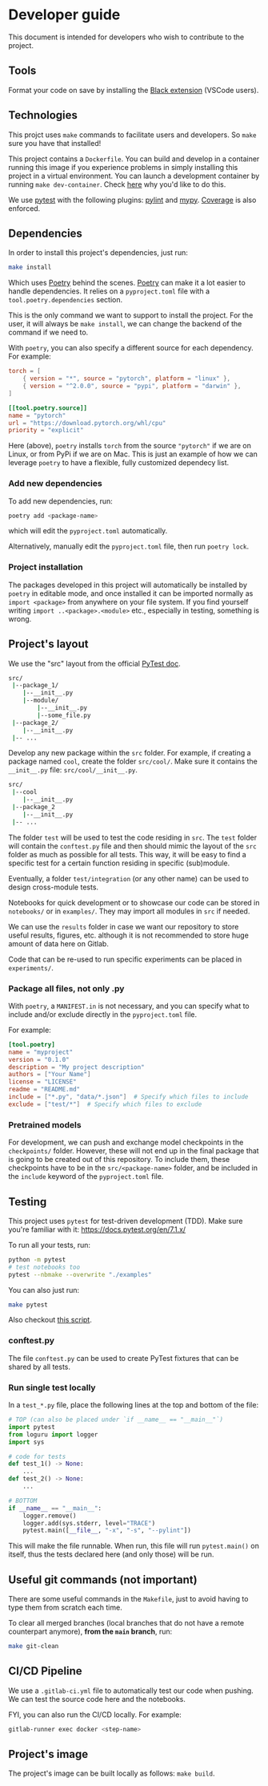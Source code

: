 # Developer guide

This document is intended for developers who wish to contribute to the project.

## Tools

Format your code on save by installing the [Black extension](https://marketplace.visualstudio.com/items?itemName=ms-python.black-formatter) (VSCode users).

## Technologies

This projct uses `make` commands to facilitate users and developers. So `make` sure you have that installed!

This project contains a `Dockerfile`. You can build and develop in a container running this image if you experience problems in simply installing this project in a virtual environment. You can launch a development container by running `make dev-container`. Check [here](https://code.visualstudio.com/docs/remote/create-dev-container) why you'd like to do this.

We use [pytest](https://docs.pytest.org/en/7.1.x/) with the following plugins: [pylint](https://pylint.pycqa.org/en/latest/) and [mypy](http://www.mypy-lang.org/). [Coverage](https://coverage.readthedocs.io/en/6.4.4/) is also enforced.

## Dependencies

In order to install this project's dependencies, just run:

```bash
make install
```

Which uses [Poetry](https://python-poetry.org/) behind the scenes. [Poetry](https://python-poetry.org/) can make it a lot easier to handle dependencies. It relies on a `pyproject.toml` file with a `tool.poetry.dependencies` section.

This is the only command we want to support to install the project. For the user, it will always be `make install`, we can change the backend of the command if we need to.

With `poetry`, you can also specify a different source for each dependency. For example:

```TOML
torch = [
    { version = "*", source = "pytorch", platform = "linux" },
    { version = "^2.0.0", source = "pypi", platform = "darwin" },
]

[[tool.poetry.source]]
name = "pytorch"
url = "https://download.pytorch.org/whl/cpu"
priority = "explicit"
```

Here (above), `poetry` installs `torch` from the source `"pytorch"` if we are on Linux, or from PyPi if we are on Mac. This is just an example of how we can leverage `poetry` to have a flexible, fully customized dependecy list.

### Add new dependencies

To add new dependencies, run:

```bash
poetry add <package-name>
```

which will edit the `pyproject.toml` automatically.

Alternatively, manually edit the `pyproject.toml` file, then run `poetry lock`.

### Project installation

The packages developed in this project will automatically be installed by `poetry` in editable mode, and once installed it can be imported normally as `import <package>` from anywhere on your file system. If you find yourself writing `import ..<package>.<module>` etc., especially in testing, something is wrong.

## Project's layout

We use the "src" layout from the official [PyTest doc](https://docs.pytest.org/en/7.1.x/explanation/goodpractices.html).

```bash
src/
 |--package_1/
    |--__init__.py
    |--module/
        |--__init__.py
        |--some_file.py
 |--package_2/
    |--__init__.py
 |-- ...
```

Develop any new package within the `src` folder. For example, if creating a package named `cool`, create the folder `src/cool/`. Make sure it contains the `__init__.py` file: `src/cool/__init__.py`.

```bash
src/
 |--cool
    |--__init__.py
 |--package_2
    |--__init__.py
 |-- ...
```

The folder `test` will be used to test the code residing in `src`. The `test` folder will contain the `conftest.py` file and then should mimic the layout of the `src` folder as much as possible for all tests. This way, it will be easy to find a specific test for a certain function residing in specific (sub)module.

Eventually, a folder `test/integration` (or any other name) can be used to design cross-module tests.

Notebooks for quick development or to showcase our code can be stored in `notebooks/` or in `examples/`. They may import all modules in `src` if needed.

We can use the `results` folder in case we want our repository to store useful results, figures, etc. although it is not recommended to store huge amount of data here on Gitlab.

Code that can be re-used to run specific experiments can be placed in `experiments/`.

### Package all files, not only .py

With `poetry`, a `MANIFEST.in` is not necessary, and you can specify what to include and/or exclude directly in the `pyproject.toml` file.

For example:

```TOML
[tool.poetry]
name = "myproject"
version = "0.1.0"
description = "My project description"
authors = ["Your Name"]
license = "LICENSE"
readme = "README.md"
include = ["*.py", "data/*.json"]  # Specify which files to include
exclude = ["test/*"]  # Specify which files to exclude
```

### Pretrained models

For development, we can push and exchange model checkpoints in the `checkpoints/` folder. However, these will not end up in the final package that is going to be created out of this repository. To include them, these checkpoints have to be in the `src/<package-name>` folder, and be included in the `include` keyword of the `pyproject.toml` file.

## Testing

This project uses `pytest` for test-driven development (TDD). Make sure you're familiar with it: <https://docs.pytest.org/en/7.1.x/>

To run all your tests, run:

```bash
python -m pytest
# test notebooks too
pytest --nbmake --overwrite "./examples"
```

You can also just run:

```bash
make pytest
```

Also checkout [this script](./scripts/pytest.sh).

### conftest.py

The file `conftest.py` can be used to create PyTest fixtures that can be shared by all tests.

### Run single test locally

In a `test_*.py` file, place the following lines at the top and bottom of the file:

```python
# TOP (can also be placed under `if __name__ == "__main__"`)
import pytest
from loguru import logger
import sys

# code for tests
def test_1() -> None:
    ...
def test_2() -> None:
    ...

# BOTTOM
if __name__ == "__main__":
    logger.remove()
    logger.add(sys.stderr, level="TRACE")
    pytest.main([__file__, "-x", "-s", "--pylint"])
```

This will make the file runnable. When run, this file will run `pytest.main()` on itself, thus the tests declared here (and only those) will be run.

## Useful git commands (not important)

There are some useful commands in the `Makefile`, just to avoid having to type them from scratch each time.

To clear all merged branches (local branches that do not have a remote counterpart anymore), **from the `main` branch**, run:

```bash
make git-clean
```

## CI/CD Pipeline

We use a `.gitlab-ci.yml` file to automatically test our code when pushing. We can test the source code here and the notebooks.

FYI, you can also run the CI/CD locally. For example:

```bash
gitlab-runner exec docker <step-name>
```

## Project's image

The project's image can be built locally as follows: `make build`.

